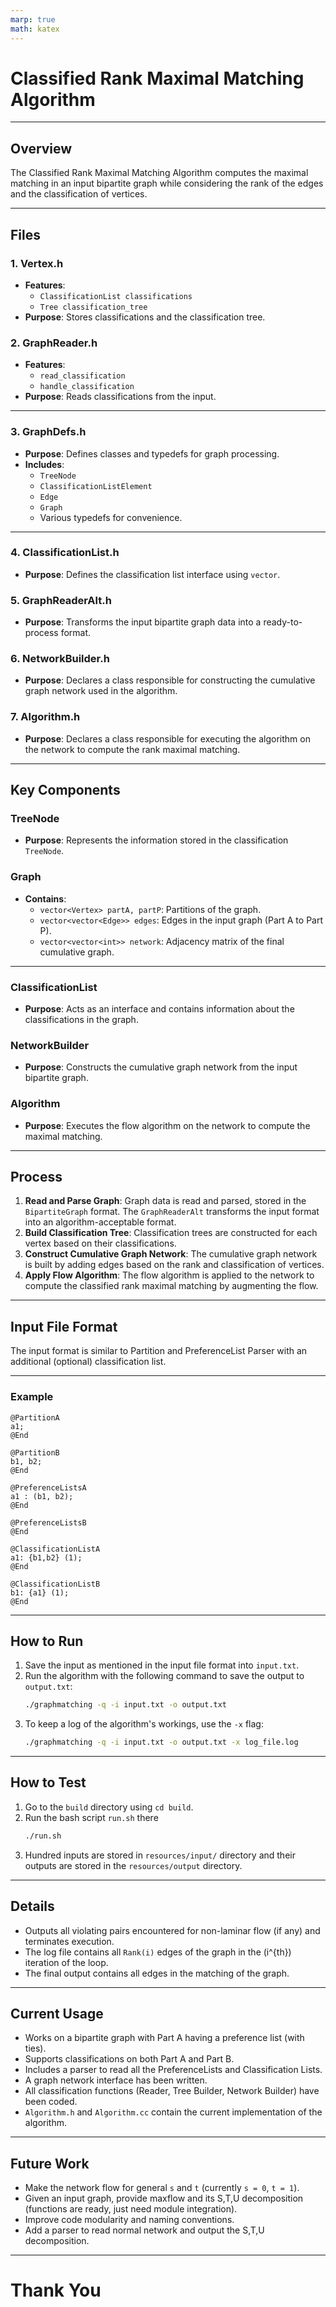 ```yaml
---
marp: true
math: katex
---
```


# Classified Rank Maximal Matching Algorithm

---
## Overview
The Classified Rank Maximal Matching Algorithm computes the maximal matching in an input bipartite graph while considering the rank of the edges and the classification of vertices.

---
## Files

### 1. Vertex.h
- **Features**:
  - `ClassificationList classifications`
  - `Tree classification_tree`
- **Purpose**: Stores classifications and the classification tree.

### 2. GraphReader.h
- **Features**:
  - `read_classification`
  - `handle_classification`
- **Purpose**: Reads classifications from the input.

---

### 3. GraphDefs.h
- **Purpose**: Defines classes and typedefs for graph processing.
- **Includes**:
  - `TreeNode`
  - `ClassificationListElement`
  - `Edge`
  - `Graph`
  - Various typedefs for convenience.

---

### 4. ClassificationList.h
- **Purpose**: Defines the classification list interface using `vector`.

### 5. GraphReaderAlt.h
- **Purpose**: Transforms the input bipartite graph data into a ready-to-process format.

### 6. NetworkBuilder.h
- **Purpose**: Declares a class responsible for constructing the cumulative graph network used in the algorithm.

### 7. Algorithm.h
- **Purpose**: Declares a class responsible for executing the algorithm on the network to compute the rank maximal matching.

---

## Key Components

### TreeNode
- **Purpose**: Represents the information stored in the classification `TreeNode`.

### Graph
- **Contains**:
  - `vector<Vertex> partA, partP`: Partitions of the graph.
  - `vector<vector<Edge>> edges`: Edges in the input graph (Part A to Part P).
  - `vector<vector<int>> network`: Adjacency matrix of the final cumulative graph.

---

### ClassificationList
- **Purpose**: Acts as an interface and contains information about the classifications in the graph.

### NetworkBuilder
- **Purpose**: Constructs the cumulative graph network from the input bipartite graph.

### Algorithm
- **Purpose**: Executes the flow algorithm on the network to compute the maximal matching.

---

## Process

1. **Read and Parse Graph**: Graph data is read and parsed, stored in the `BipartiteGraph` format. The `GraphReaderAlt` transforms the input format into an algorithm-acceptable format.
2. **Build Classification Tree**: Classification trees are constructed for each vertex based on their classifications.
3. **Construct Cumulative Graph Network**: The cumulative graph network is built by adding edges based on the rank and classification of vertices.
4. **Apply Flow Algorithm**: The flow algorithm is applied to the network to compute the classified rank maximal matching by augmenting the flow.

---

## Input File Format

The input format is similar to Partition and PreferenceList Parser with an additional (optional) classification list.

---

### Example
```text
@PartitionA
a1;
@End

@PartitionB
b1, b2;
@End

@PreferenceListsA
a1 : (b1, b2);
@End

@PreferenceListsB
@End

@ClassificationListA
a1: {b1,b2} (1);
@End

@ClassificationListB
b1: {a1} (1);
@End
```
---


## How to Run

1. Save the input as mentioned in the input file format into `input.txt`.
2. Run the algorithm with the following command to save the output to `output.txt`:
    ```sh
    ./graphmatching -q -i input.txt -o output.txt
    ```
3. To keep a log of the algorithm's workings, use the `-x` flag:
    ```sh
    ./graphmatching -q -i input.txt -o output.txt -x log_file.log
    ```
---

## How to Test

1. Go to the `build` directory using `cd build`.
2. Run the bash script `run.sh` there 
    ```sh
    ./run.sh
    ```
3. Hundred inputs are stored in `resources/input/` directory and their outputs are stored in the `resources/output` directory.
---

## Details

- Outputs all violating pairs encountered for non-laminar flow (if any) and terminates execution.
- The log file contains all `Rank(i)` edges of the graph in the \(i^{th}\) iteration of the loop.
- The final output contains all edges in the matching of the graph.

---

## Current Usage

- Works on a bipartite graph with Part A having a preference list (with ties).
- Supports classifications on both Part A and Part B.
- Includes a parser to read all the PreferenceLists and Classification Lists.
- A graph network interface has been written.
- All classification functions (Reader, Tree Builder, Network Builder) have been coded.
- `Algorithm.h` and `Algorithm.cc` contain the current implementation of the algorithm.

---

## Future Work

- Make the network flow for general `s` and `t` (currently `s = 0`, `t = 1`).
- Given an input graph, provide maxflow and its S,T,U decomposition (functions are ready, just need module integration).
- Improve code modularity and naming conventions.
- Add a parser to read normal network and output the S,T,U decomposition.

---

# Thank You